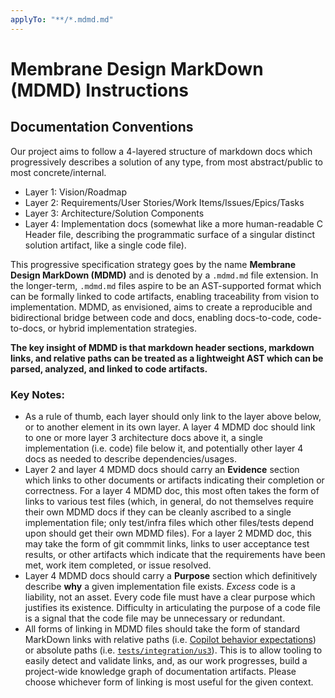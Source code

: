 ```yaml
---
applyTo: "**/*.mdmd.md"
---
```


# Membrane Design MarkDown (MDMD) Instructions

## Documentation Conventions

Our project aims to follow a 4-layered structure of markdown docs which progressively describes a solution of any type, from most abstract/public to most concrete/internal. 
- Layer 1: Vision/Roadmap
- Layer 2: Requirements/User Stories/Work Items/Issues/Epics/Tasks
- Layer 3: Architecture/Solution Components
- Layer 4: Implementation docs (somewhat like a more human-readable C Header file, describing the programmatic surface of a singular distinct solution artifact, like a single code file). 

This progressive specification strategy goes by the name **Membrane Design MarkDown (MDMD)** and is denoted by a `.mdmd.md` file extension. In the longer-term, `.mdmd.md` files aspire to be an AST-supported format which can be formally linked to code artifacts, enabling traceability from vision to implementation. MDMD, as envisioned, aims to create a reproducible and bidirectional bridge between code and docs, enabling docs-to-code, code-to-docs, or hybrid implementation strategies.

**The key insight of MDMD is that markdown header sections, markdown links, and relative paths can be treated as a lightweight AST which can be parsed, analyzed, and linked to code artifacts.** 

### Key Notes:
- As a rule of thumb, each layer should only link to the layer above below, or to another element in its own layer. A layer 4 MDMD doc should link to one or more layer 3 architecture docs above it, a single implementation (i.e. code) file below it, and potentially other layer 4 docs as needed to describe dependencies/usages. 
- Layer 2 and layer 4 MDMD docs should carry an **Evidence** section which links to other documents or artifacts indicating their completion or correctness. For a layer 4 MDMD doc, this most often takes the form of links to various test files (which, in general, do not themselves require their own MDMD docs if they can be cleanly ascribed to a single implementation file; only test/infra files which other files/tests depend upon should get their own MDMD files). For a layer 2 MDMD doc, this may take the form of git commmit links, links to user acceptance test results, or other artifacts which indicate that the requirements have been met, work item completed, or issue resolved.
- Layer 4 MDMD docs should carry a **Purpose** section which definitively describe **why** a given implementation file exists. _Excess_ code is a liability, not an asset. Every code file must have a clear purpose which justifies its existence. Difficulty in articulating the purpose of a code file is a signal that the code file may be unnecessary or redundant.
- All forms of linking in MDMD files should take the form of standard MarkDown links with relative paths (i.e. [Copilot behavior expectations](../copilot-instructions.md#behavior-expectations)) or absolute paths (i.e. [`tests/integration/us3`](/tests/integration/us3/markdownLinkDrift.test.ts)). This is to allow tooling to easily detect and validate links, and, as our work progresses, build a project-wide knowledge graph of documentation artifacts. Please choose whichever form of linking is most useful for the given context.